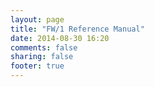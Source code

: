 ```yaml
---
layout: page
title: "FW/1 Reference Manual"
date: 2014-08-30 16:20
comments: false
sharing: false
footer: true
---
```


